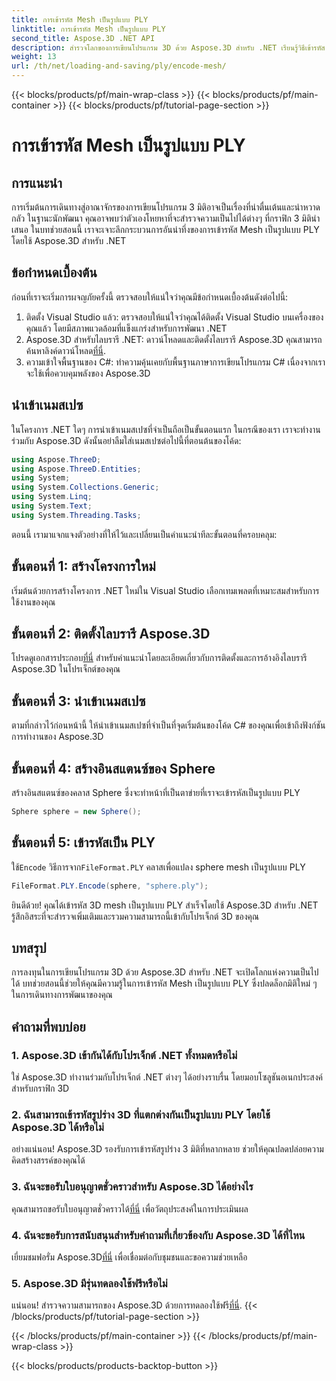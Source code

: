 ```yaml
---
title: การเข้ารหัส Mesh เป็นรูปแบบ PLY
linktitle: การเข้ารหัส Mesh เป็นรูปแบบ PLY
second_title: Aspose.3D .NET API
description: สำรวจโลกของการเขียนโปรแกรม 3D ด้วย Aspose.3D สำหรับ .NET เรียนรู้วิธีเข้ารหัส Mesh เป็นรูปแบบ PLY ได้อย่างง่ายดาย ยกระดับเกมการพัฒนาของคุณ!
weight: 13
url: /th/net/loading-and-saving/ply/encode-mesh/
---
```


{{< blocks/products/pf/main-wrap-class >}}
{{< blocks/products/pf/main-container >}}
{{< blocks/products/pf/tutorial-page-section >}}

# การเข้ารหัส Mesh เป็นรูปแบบ PLY

## การแนะนำ
การเริ่มต้นการเดินทางสู่อาณาจักรของการเขียนโปรแกรม 3 มิติอาจเป็นเรื่องที่น่าตื่นเต้นและน่าหวาดกลัว ในฐานะนักพัฒนา คุณอาจพบว่าตัวเองโหยหาที่จะสำรวจความเป็นไปได้ต่างๆ ที่กราฟิก 3 มิตินำเสนอ ในบทช่วยสอนนี้ เราจะเจาะลึกกระบวนการอันน่าทึ่งของการเข้ารหัส Mesh เป็นรูปแบบ PLY โดยใช้ Aspose.3D สำหรับ .NET
## ข้อกำหนดเบื้องต้น
ก่อนที่เราจะเริ่มการผจญภัยครั้งนี้ ตรวจสอบให้แน่ใจว่าคุณมีข้อกำหนดเบื้องต้นดังต่อไปนี้:
1. ติดตั้ง Visual Studio แล้ว: ตรวจสอบให้แน่ใจว่าคุณได้ติดตั้ง Visual Studio บนเครื่องของคุณแล้ว โดยมีสภาพแวดล้อมที่แข็งแกร่งสำหรับการพัฒนา .NET
2. Aspose.3D สำหรับไลบรารี .NET: ดาวน์โหลดและติดตั้งไลบรารี Aspose.3D คุณสามารถค้นหาลิงค์ดาวน์โหลด[ที่นี่](https://releases.aspose.com/3d/net/).
3. ความเข้าใจพื้นฐานของ C#: ทำความคุ้นเคยกับพื้นฐานภาษาการเขียนโปรแกรม C# เนื่องจากเราจะใช้เพื่อควบคุมพลังของ Aspose.3D
## นำเข้าเนมสเปซ
ในโครงการ .NET ใดๆ การนำเข้าเนมสเปซที่จำเป็นถือเป็นขั้นตอนแรก ในกรณีของเรา เราจะทำงานร่วมกับ Aspose.3D ดังนั้นอย่าลืมใส่เนมสเปซต่อไปนี้ที่ตอนต้นของโค้ด:
```csharp
using Aspose.ThreeD;
using Aspose.ThreeD.Entities;
using System;
using System.Collections.Generic;
using System.Linq;
using System.Text;
using System.Threading.Tasks;
```
ตอนนี้ เรามาแจกแจงตัวอย่างที่ให้ไว้และเปลี่ยนเป็นคำแนะนำทีละขั้นตอนที่ครอบคลุม:
## ขั้นตอนที่ 1: สร้างโครงการใหม่
เริ่มต้นด้วยการสร้างโครงการ .NET ใหม่ใน Visual Studio เลือกเทมเพลตที่เหมาะสมสำหรับการใช้งานของคุณ
## ขั้นตอนที่ 2: ติดตั้งไลบรารี Aspose.3D
 โปรดดูเอกสารประกอบ[ที่นี่](https://reference.aspose.com/3d/net/) สำหรับคำแนะนำโดยละเอียดเกี่ยวกับการติดตั้งและการอ้างอิงไลบรารี Aspose.3D ในโปรเจ็กต์ของคุณ
## ขั้นตอนที่ 3: นำเข้าเนมสเปซ
ตามที่กล่าวไว้ก่อนหน้านี้ ให้นำเข้าเนมสเปซที่จำเป็นที่จุดเริ่มต้นของโค้ด C# ของคุณเพื่อเข้าถึงฟังก์ชันการทำงานของ Aspose.3D
## ขั้นตอนที่ 4: สร้างอินสแตนซ์ของ Sphere
สร้างอินสแตนซ์ของคลาส Sphere ซึ่งจะทำหน้าที่เป็นตาข่ายที่เราจะเข้ารหัสเป็นรูปแบบ PLY
```csharp
Sphere sphere = new Sphere();
```
## ขั้นตอนที่ 5: เข้ารหัสเป็น PLY
 ใช้`Encode` วิธีการจาก`FileFormat.PLY` คลาสเพื่อแปลง sphere mesh เป็นรูปแบบ PLY
```csharp
FileFormat.PLY.Encode(sphere, "sphere.ply");
```
ยินดีด้วย! คุณได้เข้ารหัส 3D mesh เป็นรูปแบบ PLY สำเร็จโดยใช้ Aspose.3D สำหรับ .NET รู้สึกอิสระที่จะสำรวจเพิ่มเติมและรวมความสามารถนี้เข้ากับโปรเจ็กต์ 3D ของคุณ
## บทสรุป
การลงทุนในการเขียนโปรแกรม 3D ด้วย Aspose.3D สำหรับ .NET จะเปิดโลกแห่งความเป็นไปได้ บทช่วยสอนนี้ช่วยให้คุณมีความรู้ในการเข้ารหัส Mesh เป็นรูปแบบ PLY ซึ่งปลดล็อกมิติใหม่ ๆ ในการเดินทางการพัฒนาของคุณ
## คำถามที่พบบ่อย
### 1. Aspose.3D เข้ากันได้กับโปรเจ็กต์ .NET ทั้งหมดหรือไม่
ใช่ Aspose.3D ทำงานร่วมกับโปรเจ็กต์ .NET ต่างๆ ได้อย่างราบรื่น โดยมอบโซลูชันอเนกประสงค์สำหรับกราฟิก 3D
### 2. ฉันสามารถเข้ารหัสรูปร่าง 3D ที่แตกต่างกันเป็นรูปแบบ PLY โดยใช้ Aspose.3D ได้หรือไม่
อย่างแน่นอน! Aspose.3D รองรับการเข้ารหัสรูปร่าง 3 มิติที่หลากหลาย ช่วยให้คุณปลดปล่อยความคิดสร้างสรรค์ของคุณได้
### 3. ฉันจะขอรับใบอนุญาตชั่วคราวสำหรับ Aspose.3D ได้อย่างไร
 คุณสามารถขอรับใบอนุญาตชั่วคราวได้[ที่นี่](https://purchase.aspose.com/temporary-license/) เพื่อวัตถุประสงค์ในการประเมินผล
### 4. ฉันจะขอรับการสนับสนุนสำหรับคำถามที่เกี่ยวข้องกับ Aspose.3D ได้ที่ไหน
 เยี่ยมชมฟอรั่ม Aspose.3D[ที่นี่](https://forum.aspose.com/c/3d/18) เพื่อเชื่อมต่อกับชุมชนและขอความช่วยเหลือ
### 5. Aspose.3D มีรุ่นทดลองใช้ฟรีหรือไม่
 แน่นอน! สำรวจความสามารถของ Aspose.3D ด้วยการทดลองใช้ฟรี[ที่นี่](https://releases.aspose.com/).
{{< /blocks/products/pf/tutorial-page-section >}}

{{< /blocks/products/pf/main-container >}}
{{< /blocks/products/pf/main-wrap-class >}}

{{< blocks/products/products-backtop-button >}}
